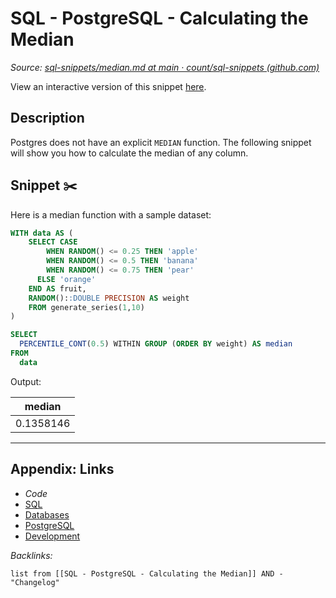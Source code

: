 # SQL - PostgreSQL - Calculating the Median

*Source: [sql-snippets/median.md at main · count/sql-snippets (github.com)](https://github.com/count/sql-snippets/blob/main/postgres/median.md)*

View an interactive version of this snippet [here](https://count.co/n/QH2mMBK2RJu?vm=e).

## Description

Postgres does not have an explicit `MEDIAN` function. The following snippet will show you how to calculate the median of any column.

## Snippet ✂️

Here is a median function with a sample dataset: 

````sql
WITH data AS (
    SELECT CASE
        WHEN RANDOM() <= 0.25 THEN 'apple'
        WHEN RANDOM() <= 0.5 THEN 'banana'
        WHEN RANDOM() <= 0.75 THEN 'pear'
      ELSE 'orange'
    END AS fruit,
    RANDOM()::DOUBLE PRECISION AS weight
    FROM generate_series(1,10)
)

SELECT
  PERCENTILE_CONT(0.5) WITHIN GROUP (ORDER BY weight) AS median
FROM
  data
````

Output:

|median|
|------|
|0.1358146|

---

## Appendix: Links

* *Code*
* [SQL](../../../../3-Resources/Tools/Developer%20Tools/Data%20Stack/Procedural%20Languages/SQL.md)
* [Databases](../../../MOCs/Databases.md)
* [PostgreSQL](../../../../3-Resources/Tools/Developer%20Tools/Data%20Stack/Databases/PostgreSQL.md)
* [Development](../../../MOCs/Development.md)

*Backlinks:*

````dataview
list from [[SQL - PostgreSQL - Calculating the Median]] AND -"Changelog"
````

